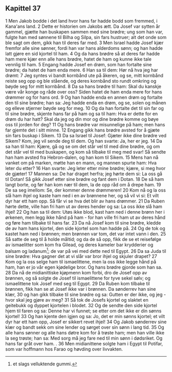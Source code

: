 ## Kapittel 37

1 Men Jakob bodde i det land hvor hans far hadde bodd som fremmed, i Kana'ans land.
2 Dette er historien om Jakobs ætt. Da Josef var sytten år gammel, gjætte han buskapen sammen med sine brødre; ung som han var, fulgte han med sønnene til Bilha og Silpa, sin fars hustruer; alt det onde som ble sagt om dem, gikk han til deres far med.
3 Men Israel hadde Josef kjær fremfor alle sine sønner, fordi han var hans alderdoms sønn; og han hadde latt gjøre en sid kjortel til ham.
4 Og da hans brødre så at deres far hadde ham mere kjær enn alle hans brødre, hatet de ham og kunne ikke tale vennlig til ham.
5 Engang hadde Josef en drøm, som han fortalte sine brødre; da hatet de ham enda mere.
6 Han sa til dem: Hør nå hva jeg har drømt:
7 Jeg syntes vi bandt kornbånd ute på åkeren, og se, mitt kornbånd reiste seg opp og ble stående, og deres kornbånd sto rundt omkring og bøyde seg for mitt kornbånd.
8 Da sa hans brødre til ham: Skal du kanskje være vår konge og råde over oss? Siden hatet de ham enda mere for hans drømmer og for hans ord.
9 Og han hadde enda en annen drøm og fortalte den til sine brødre; han sa: Jeg hadde enda en drøm, og se, solen og månen og elleve stjerner bøyde seg for meg.
10 Og da han fortalte det til sin far og til sine brødre, skjente hans far på ham og sa til ham: Hva er dette for en drøm du har hatt? Skal da jeg og din mor og dine brødre komme og bøye oss til jorden for deg?
11 Og hans brødre var misunnelige på ham; men hans far gjemte det i sitt minne.
12 Engang gikk hans brødre avsted for å gjæte sin fars buskap i Sikem.
13 Da sa Israel til Josef: Gjæter ikke dine brødre ved Sikem? Kom, jeg vil sende deg til dem. Og han svarte: Ja, her er jeg.
14 Da sa han til ham: Kjære, gå og se om det står vel til med dine brødre, og om det står vel til med buskapen, og kom så tilbake til meg med svar! Så sendte han ham avsted fra Hebron-dalen, og han kom til Sikem.
15 Mens han nå vanket om på marken, møtte han en mann, og mannen spurte ham: Hva leter du etter?
16 Han svarte: Jeg leter etter mine brødre; kjære, si meg hvor de gjæter!
17 Mannen sa: De har draget herfra; jeg hørte dem si: La oss gå til Dotan! Så gikk Josef etter sine brødre og fant dem i Dotan.
18 De så ham langt borte, og før han kom nær til dem, la de opp råd om å drepe ham.
19 De sa seg imellom: Se, der kommer denne drømmeren!
20 Kom nå og la oss slå ham ihjel og kaste ham ned i en av brønnene her, og så vil vi si: Et vilt dyr har ett ham opp. Så får vi se hva det blir av hans drømmer.
21 Da Ruben hørte dette, ville han fri ham ut av deres hender og sa: La oss ikke slå ham ihjel!
22 Og han sa til dem: Utøs ikke blod, kast ham ned i denne brønn her i ørkenen, men legg ikke hånd på ham - for han ville fri ham ut av deres hånd og føre ham tilbake til hans far.
23 Da nå Josef kom til sine brødre, kledde de av ham hans kjortel, den side kjortel som han hadde på.
24 Og de tok og kastet ham ned i brønnen; men brønnen var tom, det var intet vann i den.
25 Så satte de seg til å holde måltid; og da de så opp, fikk de se et reisefølge av ismaelitter som kom fra Gilead, og deres kameler bar krydderier og balsam og ladanum[^1]; de var på vei med dette ned til Egypt.
26 Da sa Juda til sine brødre: Hva gagner det at vi slår var bror ihjel og skjuler drapet?
27 Kom og la oss selge ham til ismaelittene, men la oss ikke legge hånd på ham, han er jo vår egen kjødelige bror. Og hans brødre gjorde som han sa.
28 Da nå de midianittiske kjøpmenn kom forbi, dro de Josef opp av brønnen, og så solgte de Josef til ismaelittene for tyve sekel sølv; og ismaelittene tok Josef med seg til Egypt.
29 Da Ruben kom tilbake til brønnen, fikk han se at Josef ikke var i brønnen. Da sønderrev han sine klær,
30 og han gikk tilbake til sine brødre og sa: Gutten er der ikke, og jeg - hvor skal jeg gjøre av meg?
31 Så tok de Josefs kjortel og slaktet en geitebukk og dyppet kjortelen i blodet.
32 Og de sendte den side kjortel hjem til faren og sa: Denne har vi funnet; se etter om det ikke er din sønns kjortel!
33 Og han kjente den igjen og sa: Jo, det er min sønns kjortel; et vilt dyr har ett ham opp, Josef er sikkert revet ihjel!
34 Og Jakob sønderrev sine klær og bandt sekk om sine lender og sørget over sin sønn i lang tid.
35 Og alle hans sønner og alle hans døtre kom for å trøste ham; men han ville ikke la seg trøste; han sa: Med sorg må jeg fare ned til min sønn i dødsriket. Og hans far gråt over ham. .
36 Men midianittene solgte ham i Egypt til Potifar, som var hoffmann hos Farao og høvding over livvakten.

[^1]:  et slags velluktende gummi.

